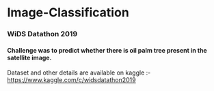 # Image-Classification
### WiDS Datathon 2019
#### Challenge was to predict whether there is oil palm tree present in the satellite image.
Dataset and other details are available on kaggle :-
https://www.kaggle.com/c/widsdatathon2019
